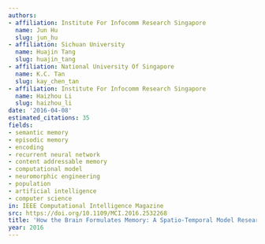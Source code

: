 ```yaml
---
authors:
- affiliation: Institute For Infocomm Research Singapore
  name: Jun Hu
  slug: jun_hu
- affiliation: Sichuan University
  name: Huajin Tang
  slug: huajin_tang
- affiliation: National University Of Singapore
  name: K.C. Tan
  slug: kay_chen_tan
- affiliation: Institute For Infocomm Research Singapore
  name: Haizhou Li
  slug: haizhou_li
date: '2016-04-08'
estimated_citations: 35
fields:
- semantic memory
- episodic memory
- encoding
- recurrent neural network
- content addressable memory
- computational model
- neuromorphic engineering
- population
- artificial intelligence
- computer science
in: IEEE Computational Intelligence Magazine
src: https://doi.org/10.1109/MCI.2016.2532268
title: 'How the Brain Formulates Memory: A Spatio-Temporal Model Research Frontier'
year: 2016
---
```

